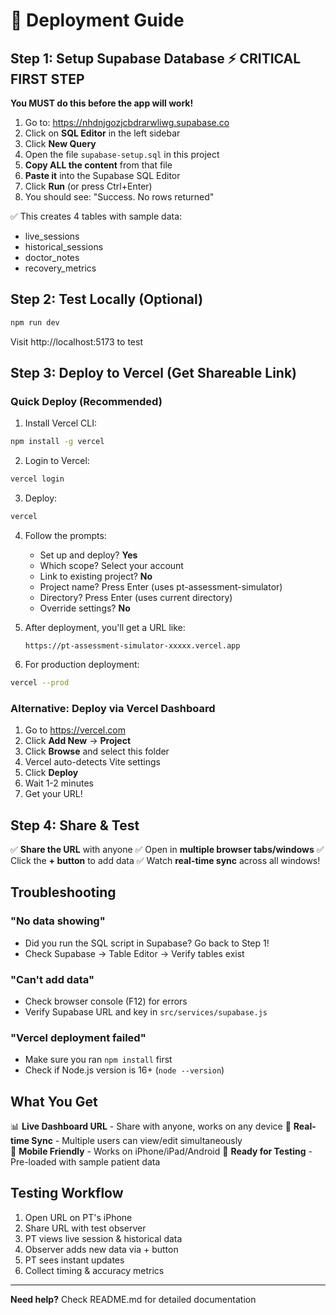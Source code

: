 # 🚀 Deployment Guide

## Step 1: Setup Supabase Database ⚡ CRITICAL FIRST STEP

**You MUST do this before the app will work!**

1. Go to: https://nhdnjgozjcbdrarwliwg.supabase.co
2. Click on **SQL Editor** in the left sidebar
3. Click **New Query**
4. Open the file `supabase-setup.sql` in this project
5. **Copy ALL the content** from that file
6. **Paste it** into the Supabase SQL Editor
7. Click **Run** (or press Ctrl+Enter)
8. You should see: "Success. No rows returned"

✅ This creates 4 tables with sample data:
   - live_sessions
   - historical_sessions
   - doctor_notes
   - recovery_metrics

## Step 2: Test Locally (Optional)

```bash
npm run dev
```

Visit http://localhost:5173 to test

## Step 3: Deploy to Vercel (Get Shareable Link)

### Quick Deploy (Recommended)

1. Install Vercel CLI:
```bash
npm install -g vercel
```

2. Login to Vercel:
```bash
vercel login
```

3. Deploy:
```bash
vercel
```

4. Follow the prompts:
   - Set up and deploy? **Yes**
   - Which scope? Select your account
   - Link to existing project? **No**
   - Project name? Press Enter (uses pt-assessment-simulator)
   - Directory? Press Enter (uses current directory)
   - Override settings? **No**

5. After deployment, you'll get a URL like:
   ```
   https://pt-assessment-simulator-xxxxx.vercel.app
   ```

6. For production deployment:
```bash
vercel --prod
```

### Alternative: Deploy via Vercel Dashboard

1. Go to https://vercel.com
2. Click **Add New** → **Project**
3. Click **Browse** and select this folder
4. Vercel auto-detects Vite settings
5. Click **Deploy**
6. Wait 1-2 minutes
7. Get your URL!

## Step 4: Share & Test

✅ **Share the URL** with anyone
✅ Open in **multiple browser tabs/windows**
✅ Click the **+ button** to add data
✅ Watch **real-time sync** across all windows!

## Troubleshooting

### "No data showing"
- Did you run the SQL script in Supabase? Go back to Step 1!
- Check Supabase → Table Editor → Verify tables exist

### "Can't add data"
- Check browser console (F12) for errors
- Verify Supabase URL and key in `src/services/supabase.js`

### "Vercel deployment failed"
- Make sure you ran `npm install` first
- Check if Node.js version is 16+ (`node --version`)

## What You Get

📊 **Live Dashboard URL** - Share with anyone, works on any device
🔄 **Real-time Sync** - Multiple users can view/edit simultaneously  
📱 **Mobile Friendly** - Works on iPhone/iPad/Android
🎯 **Ready for Testing** - Pre-loaded with sample patient data

## Testing Workflow

1. Open URL on PT's iPhone
2. Share URL with test observer
3. PT views live session & historical data
4. Observer adds new data via + button
5. PT sees instant updates
6. Collect timing & accuracy metrics

---

**Need help?** Check README.md for detailed documentation
